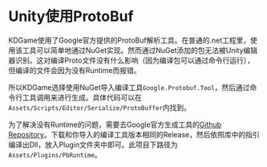 # Unity使用ProtoBuf
KDGame使用了Google官方提供的ProtoBuf解析工具。在普通的.net工程里，使用该工具可以简单地通过NuGet实现。然而通过NuGet添加的包无法被Unity编辑器识别。这对编译Proto文件没有什么影响（因为编译包可以通过命令行运行），但编译的文件会因为没有Runtime而报错。

所以KDGame选择使用NuGet导入编译工具`Google.Protobuf.Tool`，然后通过命令行工具调用来进行生成。具体代码可以在`Assets/Scripts/Editor/Serialize/ProtoBuffer`内找到。

为了解决没有Runtime的问题，需要去Google官方生成工具的[Github Repository](https://github.com/protocolbuffers/protobuf/tree/main/csharp)。下载和你导入的编译工具版本相同的Release，然后依照库中的指引编译出Dll，放入Plugin文件夹中即可。此项目下路径为`Assets/Plugins/PbRuntime`。